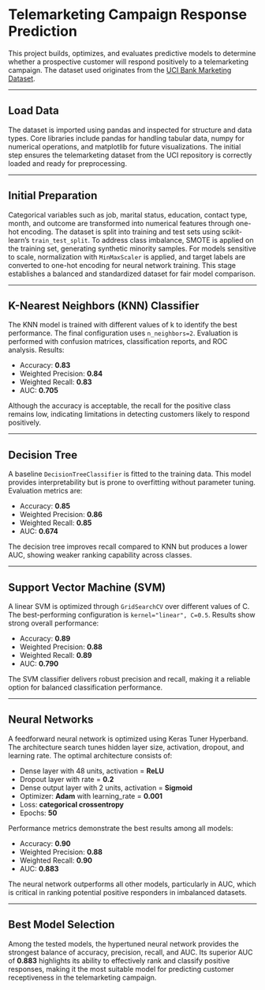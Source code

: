 # Telemarketing Campaign Response Prediction

This project builds, optimizes, and evaluates predictive models to determine whether a prospective customer will respond positively to a telemarketing campaign. The dataset used originates from the [UCI Bank Marketing Dataset](https://archive.ics.uci.edu/dataset/222/bank+marketing).

---

## Load Data
The dataset is imported using pandas and inspected for structure and data types. Core libraries include pandas for handling tabular data, numpy for numerical operations, and matplotlib for future visualizations. The initial step ensures the telemarketing dataset from the UCI repository is correctly loaded and ready for preprocessing.

---

## Initial Preparation
Categorical variables such as job, marital status, education, contact type, month, and outcome are transformed into numerical features through one-hot encoding. The dataset is split into training and test sets using scikit-learn’s `train_test_split`. To address class imbalance, SMOTE is applied on the training set, generating synthetic minority samples. For models sensitive to scale, normalization with `MinMaxScaler` is applied, and target labels are converted to one-hot encoding for neural network training. This stage establishes a balanced and standardized dataset for fair model comparison.

---

## K-Nearest Neighbors (KNN) Classifier
The KNN model is trained with different values of k to identify the best performance. The final configuration uses `n_neighbors=2`. Evaluation is performed with confusion matrices, classification reports, and ROC analysis. Results:

- Accuracy: **0.83**  
- Weighted Precision: **0.84**  
- Weighted Recall: **0.83**  
- AUC: **0.705**

Although the accuracy is acceptable, the recall for the positive class remains low, indicating limitations in detecting customers likely to respond positively.

---

## Decision Tree
A baseline `DecisionTreeClassifier` is fitted to the training data. This model provides interpretability but is prone to overfitting without parameter tuning. Evaluation metrics are:

- Accuracy: **0.85**  
- Weighted Precision: **0.86**  
- Weighted Recall: **0.85**  
- AUC: **0.674**

The decision tree improves recall compared to KNN but produces a lower AUC, showing weaker ranking capability across classes.

---

## Support Vector Machine (SVM)
A linear SVM is optimized through `GridSearchCV` over different values of C. The best-performing configuration is `kernel="linear", C=0.5`. Results show strong overall performance:

- Accuracy: **0.89**  
- Weighted Precision: **0.88**  
- Weighted Recall: **0.89**  
- AUC: **0.790**

The SVM classifier delivers robust precision and recall, making it a reliable option for balanced classification performance.

---

## Neural Networks
A feedforward neural network is optimized using Keras Tuner Hyperband. The architecture search tunes hidden layer size, activation, dropout, and learning rate. The optimal architecture consists of:

- Dense layer with 48 units, activation = **ReLU**  
- Dropout layer with rate = **0.2**  
- Dense output layer with 2 units, activation = **Sigmoid**  
- Optimizer: **Adam** with learning_rate = **0.001**  
- Loss: **categorical crossentropy**  
- Epochs: **50**

Performance metrics demonstrate the best results among all models:

- Accuracy: **0.90**  
- Weighted Precision: **0.88**  
- Weighted Recall: **0.90**  
- AUC: **0.883**

The neural network outperforms all other models, particularly in AUC, which is critical in ranking potential positive responders in imbalanced datasets.

---

## Best Model Selection
Among the tested models, the hypertuned neural network provides the strongest balance of accuracy, precision, recall, and AUC. Its superior AUC of **0.883** highlights its ability to effectively rank and classify positive responses, making it the most suitable model for predicting customer receptiveness in the telemarketing campaign.
